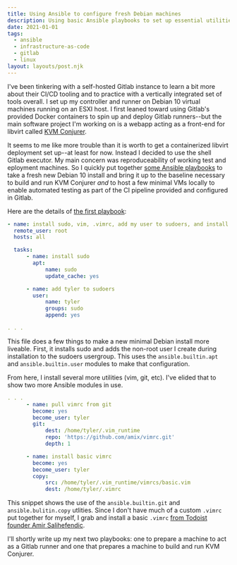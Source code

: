 ```yaml
---
title: Using Ansible to configure fresh Debian machines
description: Using basic Ansible playbooks to set up essential utilities on new servers
date: 2021-01-01
tags:
  - ansible
  - infrastructure-as-code
  - gitlab
  - linux
layout: layouts/post.njk
---
```

I've been tinkering with a self-hosted Gitlab instance to learn a bit more about their CI/CD tooling and to practice with a vertically integrated set of tools overall. I set up my controller and runner on Debian 10 virtual machines running on an ESXI host. I first leaned toward using Gitlab's provided Docker containers to spin up and deploy Gitlab runners--but the main software project I'm working on is a webapp acting as a front-end for libvirt called [KVM Conjurer](https://github.com/tydar/kvm-conjurer).

It seems to me like more trouble than it is worth to get a containerized libvirt deployment set up--at least for now. Instead I decided to use the shell Gitlab executor. My main concern was reproduceability of working test and eployment machines. So I quickly put together [some Ansible playbooks](https://github.com/tydar/ansible-gitlab-scripts) to take a fresh new Debian 10 install and bring it up to the baseline necessary to build and run KVM Conjurer *and* to host a few minimal VMs locally to enable automated testing as part of the CI pipeline provided and configured in Gitlab.

Here are the details of [the first playbook](https://github.com/tydar/ansible-gitlab-scripts/blob/main/basic-deb10-setup.yml):

``` yml
- name: install sudo, vim, .vimrc, add my user to sudoers, and install open-vm-tools
  remote_user: root
  hosts: all

  tasks:
      - name: install sudo
        apt:
            name: sudo
            update_cache: yes

      - name: add tyler to sudoers
        user:
            name: tyler
            groups: sudo
            append: yes

. . . 
```
This file does a few things to make a new minimal Debian install more liveable. First, it installs sudo and adds the non-root user I create during installation to the sudoers usergroup. This uses the `ansible.builtin.apt` and `ansible.builtin.user` modules to make that configuration.

From here, I install several more utilities (vim, git, etc). I've elided that to show two more Ansible modules in use.
``` yml
. . .
      - name: pull vimrc from git
        become: yes
        become_user: tyler
        git:
            dest: /home/tyler/.vim_runtime
            repo: 'https://github.com/amix/vimrc.git'
            depth: 1

      - name: install basic vimrc
        become: yes
        become_user: tyler
        copy:
            src: /home/tyler/.vim_runtime/vimrcs/basic.vim
            dest: /home/tyler/.vimrc

``` 
This snippet shows the use of the `ansible.builtin.git` and `ansible.bulitin.copy` utlities. Since I don't have much of a custom `.vimrc` put together for myself, I grab and install a basic `.vimrc` [from Todoist founder Amir Salihefendic](https://github.com/amix/vimrc).

I'll shortly write up my next two playbooks: one to prepare a machine to act as a Gitlab runner and one that prepares a machine to build and run KVM Conjurer.
